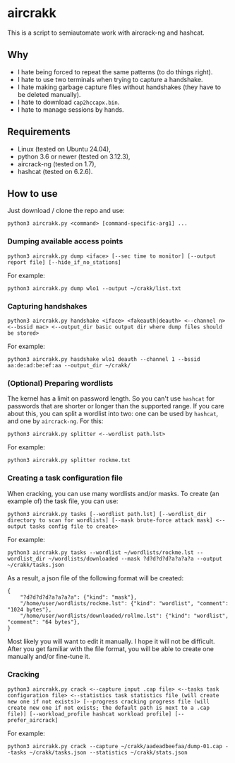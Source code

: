 # aircrakk

This is a script to semiautomate work with aircrack-ng and hashcat.

## Why

- I hate being forced to repeat the same patterns (to do things right).
- I hate to use two terminals when trying to capture a handshake.
- I hate making garbage capture files without handshakes (they have to be deleted manually).
- I hate to download `cap2hccapx.bin`.
- I hate to manage sessions by hands.

## Requirements

- Linux (tested on Ubuntu 24.04),
- python 3.6 or newer (tested on 3.12.3),
- aircrack-ng (tested on 1.7),
- hashcat (tested on 6.2.6).

## How to use

Just download / clone the repo and use:

    python3 aircrakk.py <command> [command-specific-arg1] ...

### Dumping available access points

    python3 aircrakk.py dump <iface> [--sec time to monitor] [--output report file] [--hide_if_no_stations]

For example:

    python3 aircrakk.py dump wlo1 --output ~/crakk/list.txt

### Capturing handshakes

    python3 aircrakk.py handshake <iface> <fakeauth|deauth> <--channel n> <--bssid mac> <--output_dir basic output dir where dump files should be stored>

For example:

    python3 aircrakk.py hasdshake wlo1 deauth --channel 1 --bssid aa:de:ad:be:ef:aa --output_dir ~/crakk/

### (Optional) Preparing wordlists

The kernel has a limit on password length. So you can't use `hashcat` for passwords that are shorter or longer than the supported range. If you care about this, you can split a wordlist into two: one can be used by `hashcat`, and one by `aircrack-ng`. For this:

    python3 aircrakk.py splitter <--wordlist path.lst>

For example:

    python3 aircrakk.py splitter rockme.txt

### Creating a task configuration file

When cracking, you can use many wordlists and/or masks. To create (an example of) the task file, you can use:

    python3 aircrakk.py tasks [--wordlist path.lst] [--wordlist_dir directory to scan for wordlists] [--mask brute-force attack mask] <--output tasks config file to create>

For example:

    python3 aircrakk.py tasks --wordlist ~/wordlists/rockme.lst --wordlist_dir ~/wordlists/downloaded --mask ?d?d?d?d?a?a?a?a --output ~/crakk/tasks.json

As a result, a json file of the following format will be created:

    {
        "?d?d?d?d?a?a?a?a": {"kind": "mask"},
        "/home/user/wordlists/rockme.lst": {"kind": "wordlist", "comment": "1024 bytes"},
        "/home/user/wordlists/downloaded/rollme.lst": {"kind": "wordlist", "comment": "64 bytes"},
    }

Most likely you will want to edit it manually. I hope it will not be difficult. After you get familiar with the file format, you will be able to create one manually and/or fine-tune it.

### Cracking

    python3 aircrakk.py crack <--capture input .cap file> <--tasks task configuration file> <--statistics task statistics file (will create new one if not exists)> [--progress cracking progress file (will create new one if not exists; the default path is next to a .cap file)] [--workload_profile hashcat workload profile] [--prefer_aircrack]

For example:

    python3 aircrakk.py crack --capture ~/crakk/aadeadbeefaa/dump-01.cap --tasks ~/crakk/tasks.json --statistics ~/crakk/stats.json
